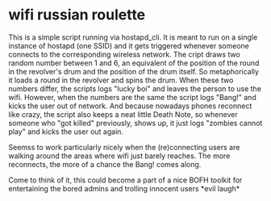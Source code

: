 # wifi russian roulette

This is a simple script running via hostapd_cli. It is meant to run on a single instance of hostapd (one SSID) and it gets triggered whenever someone connects to the corresponding wireless network. The cript draws two random number between 1 and 6, an equivalent of the position of the round in the revolver's drum and the position of the drum itself. So metaphorically it loads a round in the revolver and spins the drum. When these two numbers differ, the scripts logs "lucky boi" and leaves the person to use the wifi. However, when the numbers are the same the script logs "Bang!" and kicks the user out of network. And because nowadays phones reconnect like crazy, the script also keeps a neat little Death Note, so whenever someone who "got killed" previously, shows up, it just logs "zombies cannot play" and kicks the user out again.

Seemss to work particularly nicely when the (re)connecting users are walking around the areas where wifi just barely reaches. The more reconnects, the more of a chance the Bang! comes along. 

Come to think of it, this could become a part of a nice BOFH toolkit for entertaining the bored admins and trolling innocent users
&ast;evil laugh&ast;
